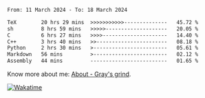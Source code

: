 <!--START_SECTION:waka-->

```txt
From: 11 March 2024 - To: 18 March 2024

TeX        20 hrs 29 mins  >>>>>>>>>>>--------------   45.72 %
sh         8 hrs 59 mins   >>>>>--------------------   20.05 %
C          6 hrs 27 mins   >>>>---------------------   14.40 %
C++        3 hrs 40 mins   >>-----------------------   08.18 %
Python     2 hrs 30 mins   >------------------------   05.61 %
Markdown   56 mins         >------------------------   02.12 %
Assembly   44 mins         -------------------------   01.65 %
```

<!--END_SECTION:waka-->

<!-- [![grayxu's github stats](https://github-readme-stats.vercel.app/api?username=grayxu&count_private=true&show_icons=true)](https://github.com/grayxu) -->

Know more about me: [About - Gray's grind](https://www.grayxu.cn/).
<p align="left">
  <a href="https://wakatime.com/@grayxu" target="_blank">
    <img alt="Wakatime" src="https://wakatime.com/badge/user/c69eb31e-43a1-463f-8968-c3449e386f57.svg"/>
  </a>
</p>


